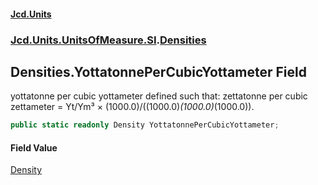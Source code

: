 #### [Jcd.Units](index.md 'index')

### [Jcd.Units.UnitsOfMeasure.SI](Jcd.Units.UnitsOfMeasure.SI.md 'Jcd.Units.UnitsOfMeasure.SI').[Densities](Densities.md 'Jcd.Units.UnitsOfMeasure.SI.Densities')

## Densities.YottatonnePerCubicYottameter Field

yottatonne per cubic yottameter defined such that: zettatonne per cubic zettameter = Yt/Ym³ ×
(1000.0)/((1000.0)*(1000.0)*(1000.0)).

```csharp
public static readonly Density YottatonnePerCubicYottameter;
```

#### Field Value

[Density](Density.md 'Jcd.Units.UnitTypes.Density')